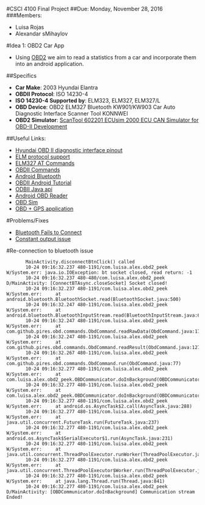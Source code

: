 #CSCI 4100 Final Project
##Due: Monday, November 28, 2016
###Members:
* Luisa Rojas
* Alexandar sMihaylov


#Idea 1: OBD2 Car App
* Using [OBD2](https://en.wikipedia.org/wiki/On-board_diagnostics#OBD-II) we aim to read a statistics from a car and incorporate them into an android application.

##Specifics
* **Car Make**: 2003 Hyundai Elantra
* **OBDII Protocol**: ISO 14230-4 
* **ISO 14230-4 Supported by**: ELM323, ELM327, ELM327/L
* **OBD Device**: OBD2 ELM327 Bluetooth KW901/KW903 Car Auto Diagnostic Interface Scanner Tool KONNWEI
* **OBD2 Simulator**: [ScanTool 602201 ECUsim 2000 ECU CAN Simulator for OBD-II Development](https://www.amazon.com/ScanTool-602201-ECUsim-Simulator-Development/dp/B008NAH6WE)

##Useful Links:
* [Hyundai OBD II diagnostic interface pinout](http://pinoutsguide.com/CarElectronics/hyundai_obd_2_pinout.shtml)
* [ELM protocol support](https://www.elmelectronics.com/products/ics/obd/)
* [ELM327 AT Commands](https://www.sparkfun.com/datasheets/Widgets/ELM327_AT_Commands.pdf)
* [OBDII Commands](https://en.wikipedia.org/wiki/OBD-II_PIDs)
* [Android Bluetooth](https://developer.android.com/guide/topics/connectivity/bluetooth.html)
* [OBDII Android Tutorial](http://blog.lemberg.co.uk/how-guide-obdii-reader-app-development)
* [ODBII Java api](https://github.com/pires/obd-java-api)
* [Android OBD Reader](https://github.com/pires/android-obd-reader)
* [OBD Sim](http://icculus.org/obdgpslogger/obdsim.html)
* [OBD + GPS application](http://icculus.org/obdgpslogger/)


#Problems/Fixes
* [Bluetooth Fails to Connect](http://stackoverflow.com/questions/18657427/ioexception-read-failed-socket-might-closed-bluetooth-on-android-4-3/18786701details)
* [Constant output issue](https://github.com/pires/obd-java-api/issues/98)

#Re-connection to bluetooth issue

	       MainActivity.disconnectBtnClick() called
	       10-24 09:16:32.237 480-1191/com.luisa.alex.obd2_peek W/System.err: java.io.IOException: bt socket closed, read return: -1
	       10-24 09:16:32.237 480-480/com.luisa.alex.obd2_peek D/MainActivity: [ConnectBTAsync.closeSocket] Socket closed!
	       10-24 09:16:32.237 480-1191/com.luisa.alex.obd2_peek W/System.err:     at android.bluetooth.BluetoothSocket.read(BluetoothSocket.java:500)
	       10-24 09:16:32.247 480-1191/com.luisa.alex.obd2_peek W/System.err:     at android.bluetooth.BluetoothInputStream.read(BluetoothInputStream.java:60)
	       10-24 09:16:32.247 480-1191/com.luisa.alex.obd2_peek W/System.err:     at com.github.pires.obd.commands.ObdCommand.readRawData(ObdCommand.java:175)
	       10-24 09:16:32.247 480-1191/com.luisa.alex.obd2_peek W/System.err:     at com.github.pires.obd.commands.ObdCommand.readResult(ObdCommand.java:127)
	       10-24 09:16:32.267 480-1191/com.luisa.alex.obd2_peek W/System.err:     at com.github.pires.obd.commands.ObdCommand.run(ObdCommand.java:77)
	       10-24 09:16:32.277 480-1191/com.luisa.alex.obd2_peek W/System.err:     at com.luisa.alex.obd2_peek.OBDCommunicator.doInBackground(OBDCommunicator.java:60)
	       10-24 09:16:32.277 480-1191/com.luisa.alex.obd2_peek W/System.err:     at com.luisa.alex.obd2_peek.OBDCommunicator.doInBackground(OBDCommunicator.java:23)
	       10-24 09:16:32.277 480-1191/com.luisa.alex.obd2_peek W/System.err:     at android.os.AsyncTask$2.call(AsyncTask.java:288)
	       10-24 09:16:32.277 480-1191/com.luisa.alex.obd2_peek W/System.err:     at java.util.concurrent.FutureTask.run(FutureTask.java:237)
	       10-24 09:16:32.277 480-1191/com.luisa.alex.obd2_peek W/System.err:     at android.os.AsyncTask$SerialExecutor$1.run(AsyncTask.java:231)
	       10-24 09:16:32.277 480-1191/com.luisa.alex.obd2_peek W/System.err:     at java.util.concurrent.ThreadPoolExecutor.runWorker(ThreadPoolExecutor.java:1112)
	       10-24 09:16:32.277 480-1191/com.luisa.alex.obd2_peek W/System.err:     at java.util.concurrent.ThreadPoolExecutor$Worker.run(ThreadPoolExecutor.java:587)
	       10-24 09:16:32.277 480-1191/com.luisa.alex.obd2_peek W/System.err:     at java.lang.Thread.run(Thread.java:841)
	       10-24 09:16:32.277 480-1191/com.luisa.alex.obd2_peek D/MainActivity: [OBDCommunicator.doInBackground] Communication stream Ended!
